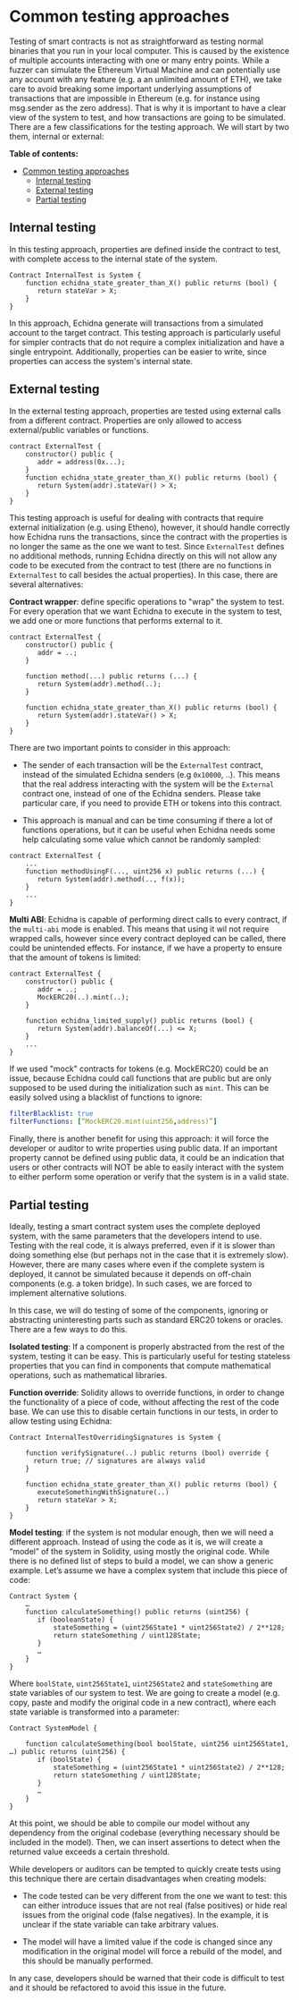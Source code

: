 # Common testing approaches

Testing of smart contracts is not as straightforward as testing normal binaries that you run in your local computer. 
This is caused by the existence of multiple accounts interacting with one or many entry points. 
While a fuzzer can simulate the Ethereum Virtual Machine and can potentially use any account with any feature (e.g. a an unlimited amount of ETH), 
we take care to avoid breaking some important underlying assumptions of transactions that are impossible in Ethereum (e.g. for instance using msg.sender as the zero address). 
That is why it is important to have a clear view of the system to test, and how transactions are going to be simulated. There are a few classifications for the testing approach. 
We will start by two them, internal or external:

**Table of contents:**
- [Common testing approaches](#common-testing-approaches)
  - [Internal testing](#internal-testing)
  - [External testing](#external-testing)
  - [Partial testing](#partial-testing)

## Internal testing
In this testing approach, properties are defined inside the contract to test, with complete access to the internal state of the system.

```solidity
Contract InternalTest is System { 
    function echidna_state_greater_than_X() public returns (bool) {
       return stateVar > X;
    }
}
```

In this approach, Echidna generate will transactions from a simulated account to the target contract. This testing approach is particularly useful for simpler contracts that do not require a complex initialization and have a single entrypoint. 
Additionally, properties can be easier to write, since properties can access the system's internal state.
 
## External testing
In the external testing approach, properties are tested using external calls from a different contract. Properties are only allowed to access external/public variables or functions.  

```solidity
contract ExternalTest {
    constructor() public {
       addr = address(0x...);
    }
    function echidna_state_greater_than_X() public returns (bool) {
       return System(addr).stateVar() > X;
    }
}
```

This testing approach is useful for dealing with contracts that require external initialization (e.g. using Etheno), however, it should handle correctly how Echidna runs the transactions, 
since the contract with the properties is no longer the same as the one we want to test. 
Since `ExternalTest` defines no additional methods, running Echidna directly on this will not allow any code to be executed from the contract to test (there are no functions in `ExternalTest` to call besides the actual properties). 
In this case, there are several alternatives:

**Contract wrapper**: define specific operations to "wrap" the system to test. For every operation that we want Echidna to execute in the system to test, 
we add one or more functions that performs external to it.

```solidity
contract ExternalTest {
    constructor() public {
       addr = ..;
    }

    function method(...) public returns (...) {
       return System(addr).method(..);
    }

    function echidna_state_greater_than_X() public returns (bool) {
       return System(addr).stateVar() > X;
    }
}
```

There are two important points to consider in this approach:
* The sender of each transaction will be the `ExternalTest` contract, instead of the simulated Echidna senders (e.g `0x10000`, ..). This means that the real address  interacting with the system will be the `External` contract one, instead of one of the Echidna senders. Please take particular care, if you need  to provide ETH or tokens into this contract. 

* This approach is manual and can be time consuming if there a lot of functions operations, 
but it can be useful when Echidna needs some help calculating some value which cannot be randomly sampled:
 
```solidity
contract ExternalTest {
    ...
    function methodUsingF(..., uint256 x) public returns (...) {
       return System(addr).method(.., f(x));
    }
    ... 
}
```

**Multi ABI**: Echidna is capable of performing direct calls to every contract, if the `multi-abi` mode is enabled. 
This means that using it wil not require wrapped calls, however since every contract deployed can be called, there could be unintended effects. 
For instance, if we have a property to ensure that the amount of tokens is limited:

```solidity
contract ExternalTest {
    constructor() public {
       addr = ..;
       MockERC20(..).mint(..);  
    }

    function echidna_limited_supply() public returns (bool) {
       return System(addr).balanceOf(...) <= X;
    }
    ... 
}
``` 

If we used "mock" contracts for tokens (e.g. MockERC20)  could be an issue, because Echidna could call functions that are public but are only supposed to be used during the initialization such as `mint`. This can be easily solved using a blacklist of functions to ignore:

```yaml
filterBlacklist: true
filterFunctions: [“MockERC20.mint(uint256,address)”]
```

Finally, there is another benefit for using this approach: it will force the developer or auditor to write properties using public data. 
If an important property cannot be defined using public data, it could be an indication that users or other contracts will NOT be able to easily interact with the system to either perform some operation or verify that the system is in a valid state.

## Partial testing

Ideally, testing a smart contract system uses the complete deployed system, with the same parameters that the developers intend to use. 
Testing with the real code, it is always preferred, even if it is slower than doing something else (but perhaps not in the case that it is extremely slow). 
However, there are many cases where even if the complete system is deployed, it cannot be simulated because it depends on off-chain 
components (e.g. a token bridge). In such cases, we are forced to implement alternative solutions.  

In this case, we will do testing of some of the components, ignoring or abstracting uninteresting parts such as standard ERC20 tokens or oracles. 
There are a few ways to do this. 

**Isolated testing**: If a component is properly abstracted from the rest of the system, testing it can be easy. 
This is particularly useful for testing stateless properties that you can find in components that compute mathematical operations, such as 
mathematical libraries.

**Function override**: Solidity allows to override functions, in order to change the functionality of a piece of code, without affecting the rest of the code base. We can use this to disable certain functions in our tests, in order to allow testing using Echidna:

```solidity
Contract InternalTestOverridingSignatures is System {

    function verifySignature(..) public returns (bool) override {
      return true; // signatures are always valid
    }
 
    function echidna_state_greater_than_X() public returns (bool) {
       executeSomethingWithSignature(..)
       return stateVar > X;
    }
}
```

**Model testing**: if the system is not modular enough, then we will need a different approach. 
Instead of using the code as it is, we will create a “model” of the system in Solidity, using mostly the original code. While there is no defined list of steps to build a model, we can show a generic example. Let’s assume we have a complex system that include this piece of code:

```solidity
Contract System {
    … 
    function calculateSomething() public returns (uint256) {
       if (booleanState) {
           stateSomething = (uint256State1 * uint256State2) / 2**128;
           return stateSomething / uint128State;
       } 
       …
    }
}
```

Where `boolState`, `uint256State1`, `uint256State2` and `stateSomething` are state variables of our system to test. 
We are going to create a model (e.g. copy, paste and modify the original code in a new contract), where each state variable is 
transformed into a parameter:

```solidity
Contract SystemModel {

    function calculateSomething(bool boolState, uint256 uint256State1, …) public returns (uint256) {
       if (boolState) {
           stateSomething = (uint256State1 * uint256State2) / 2**128;
           return stateSomething / uint128State;
       } 
       …
    }
}
```

At this point, we should be able to compile our model without any dependency from the original codebase (everything necessary should be included in 
the model). Then, we can insert assertions to detect when the returned value exceeds a certain threshold.

While developers or auditors can be tempted to quickly create tests using this technique there are certain disadvantages when creating models:

* The code tested can be very different from the one we want to test: this can either introduce issues that are not real (false positives) or 
hide real issues from the original code (false negatives). In the example, it is unclear if the state variable can take arbitrary values.

* The model will have a limited value if the code is changed since any modification in the original model will force a rebuild of the model, 
and this should be manually performed.

In any case, developers should be warned that their code is difficult to test and it should be refactored to avoid this issue in the future.
